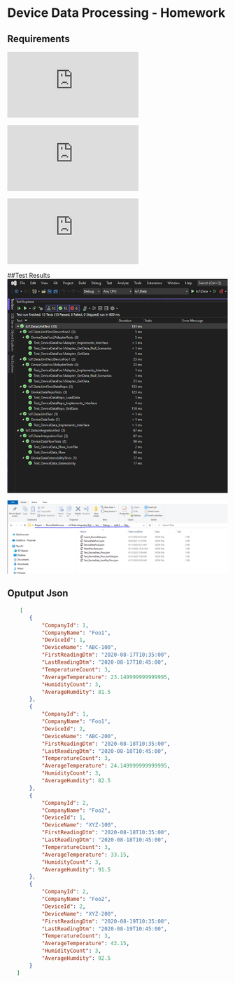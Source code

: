 # Device Data Processing - Homework

## Requirements
![Requirement Doc](https://github.com/senrepo/DeviceDataProcess/blob/main/Files/Cargo-%20DeviceDataTakeHomeAssignment.pdf)

![Json File 1](https://github.com/senrepo/DeviceDataProcess/blob/main/Files/DeviceDataFoo1.json)

![Json File 2](https://github.com/senrepo/DeviceDataProcess/blob/main/Files/DeviceDataFoo2.json)

##Test Results
![Test Results (unit & integration)](https://github.com/senrepo/DeviceDataProcess/blob/main/Files/TestResults.PNG)

![Integration Tests Output Files](https://github.com/senrepo/DeviceDataProcess/blob/main/Files/JsonOutputFiles.PNG)

## Oputput Json

 ```json
     [
        {
            "CompanyId": 1,
            "CompanyName": "Foo1",
            "DeviceId": 1,
            "DeviceName": "ABC-100",
            "FirstReadingDtm": "2020-08-17T10:35:00",
            "LastReadingDtm": "2020-08-17T10:45:00",
            "TemperatureCount": 3,
            "AverageTemperature": 23.149999999999995,
            "HumidityCount": 3,
            "AverageHumdity": 81.5
        },
        {
            "CompanyId": 1,
            "CompanyName": "Foo1",
            "DeviceId": 2,
            "DeviceName": "ABC-200",
            "FirstReadingDtm": "2020-08-18T10:35:00",
            "LastReadingDtm": "2020-08-18T10:45:00",
            "TemperatureCount": 3,
            "AverageTemperature": 24.149999999999995,
            "HumidityCount": 3,
            "AverageHumdity": 82.5
        },
        {
            "CompanyId": 2,
            "CompanyName": "Foo2",
            "DeviceId": 1,
            "DeviceName": "XYZ-100",
            "FirstReadingDtm": "2020-08-18T10:35:00",
            "LastReadingDtm": "2020-08-18T10:45:00",
            "TemperatureCount": 3,
            "AverageTemperature": 33.15,
            "HumidityCount": 3,
            "AverageHumdity": 91.5
        },
        {
            "CompanyId": 2,
            "CompanyName": "Foo2",
            "DeviceId": 2,
            "DeviceName": "XYZ-200",
            "FirstReadingDtm": "2020-08-19T10:35:00",
            "LastReadingDtm": "2020-08-19T10:45:00",
            "TemperatureCount": 3,
            "AverageTemperature": 43.15,
            "HumidityCount": 3,
            "AverageHumdity": 92.5
        }
    ]
```